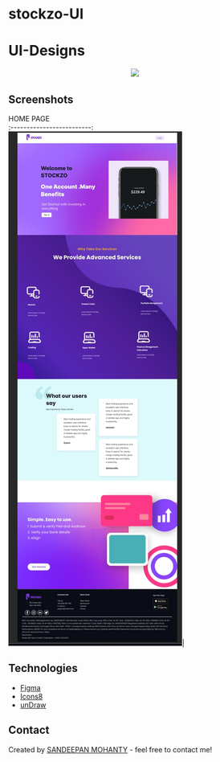 # stockzo-UI

# UI-Designs

<div align="center">


  <img src="https://user-images.githubusercontent.com/73097560/115834477-dbab4500-a447-11eb-908a-139a6edaec5c.gif">
  </div>




## Screenshots
HOME PAGE         
:-------------------------:
![MAIN PAGE](1.jpg)|



## Technologies
* [Figma](https://www.Figma.com/)
* [Icons8](https://icons8.com/)
* [unDraw](https://undraw.co/illustrations)



## Contact
Created by [SANDEEPAN MOHANTY](https://www.linkedin.com/in/sandeepan-mohanty-979908204?lipi=urn%3Ali%3Apage%3Ad_flagship3_profile_view_base_contact_details%3BCCJDg8fyRbyK1DQYKS0Bsg%3D%3D) - feel free to contact me!
